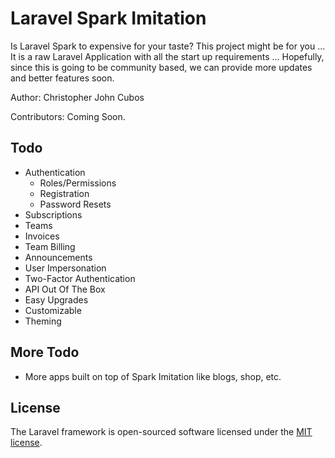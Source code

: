 # Laravel Spark Imitation

Is Laravel Spark to expensive for your taste? This project might be for you ... It is a raw Laravel Application with all the start up requirements ... Hopefully, since this is going to be community based, we can provide more updates and better features soon.

Author: Christopher John Cubos

Contributors: Coming Soon.

## Todo

- Authentication
  - Roles/Permissions
  - Registration
  - Password Resets
- Subscriptions
- Teams
- Invoices
- Team Billing
- Announcements
- User Impersonation
- Two-Factor Authentication
- API Out Of The Box 
- Easy Upgrades
- Customizable
- Theming

## More Todo
- More apps built on top of Spark Imitation like blogs, shop, etc.

## License

The Laravel framework is open-sourced software licensed under the [MIT license](http://opensource.org/licenses/MIT).
